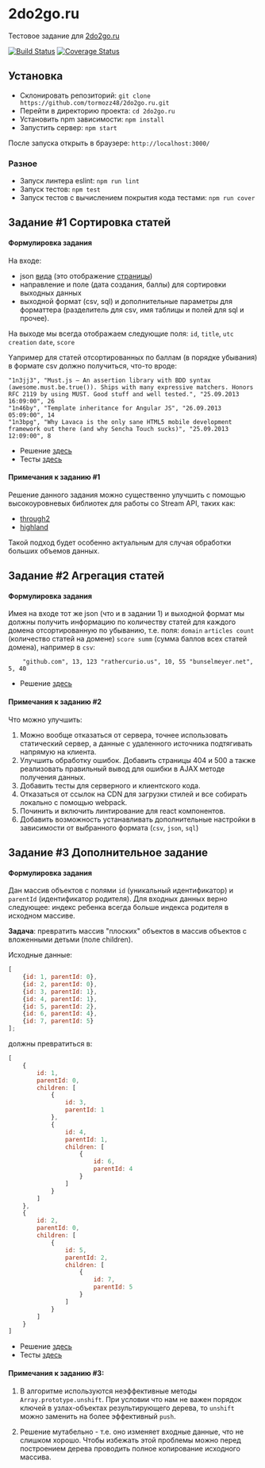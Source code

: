 # 2do2go.ru
Тестовое задание для [2do2go.ru](https://www.2do2go.ru/)

[![Build Status](https://travis-ci.org/tormozz48/2do2go.ru.svg?branch=master)](https://travis-ci.org/tormozz48/2do2go.ru)
[![Coverage Status](https://img.shields.io/coveralls/tormozz48/2do2go.ru.svg?style=flat)](https://coveralls.io/r/tormozz48/2do2go.ru?branch=master)


## Установка

* Склонировать репозиторий: `git clone https://github.com/tormozz48/2do2go.ru.git`
* Перейти в директорию проекта: `cd 2do2go.ru`
* Установить npm зависимости: `npm install`
* Запустить сервер: `npm start`

После запуска открыть в браузере: `http://localhost:3000/`

### Разное

* Запуск линтера eslint: `npm run lint`
* Запуск тестов: `npm test`
* Запуск тестов с вычислением покрытия кода тестами: `npm run cover`

## Задание #1 Сортировка статей

#### Формулировка задания

На входе:

* json [вида](http://www.reddit.com/r/javascript/.json) 
(это отображение [страницы](http://www.reddit.com/r/javascript))
* направление и поле (дата создания, баллы) для сортировки выходных данных
* выходной формат (csv, sql) и дополнительные параметры для форматтера 
(разделитель для csv, имя таблицы и полей для sql и прочее).

На выходе мы всегда отображаем следующие поля:
`id`, `title`, `utc` `creation` `date`, `score`

Yапример для статей отсортированных по баллам (в порядке убывания) 
в формате csv должно получиться, что-то вроде:

```csv
"1n3jj3", "Must.js — An assertion library with BDD syntax (awesome.must.be.true()). Ships with many expressive matchers. Honors RFC 2119 by using MUST. Good stuff and well tested.", "25.09.2013 16:09:00", 26
"1n46by", "Template inheritance for Angular JS", "26.09.2013 05:09:00", 14
"1n3bpg", "Why Lavaca is the only sane HTML5 mobile development framework out there (and why Sencha Touch sucks)", "25.09.2013 12:09:00", 8
```

* Решение [здесь](./src/task1)
* Тесты [здесь](./test/task1)

#### Примечания к заданию #1

Решение данного задания можно существенно улучшить с помощью высокоуровневых
библиотек для работы со Stream API, таких как:
* [through2](https://www.npmjs.com/package/through2)
* [highland](https://www.npmjs.com/package/highland)

Такой подход будет особенно актуальным для случая обработки больших объемов данных.

## Задание #2 Агрегация статей

#### Формулировка задания

Имея на входе тот же json (что и в задании 1) и выходной формат мы должны получить информацию по количеству статей для каждого домена отсортированную по убыванию, т.е. поля:
`domain` `articles count` (количество статей на домене) `score summ` (сумма баллов всех статей домена), например в `csv`:
```csv
    "github.com", 13, 123 "rathercurio.us", 10, 55 "bunselmeyer.net", 5, 40
```

* Решение [здесь](./src/task2)

#### Примечания к заданию #2

Что можно улучшить:

1. Можно вообще отказаться от сервера, точнее использовать статический сервер,
а данные с удаленного источника подтягивать напрямую на клиента.
2. Улучшить обработку ошибок. Добавить страницы 404 и 500 а также реализовать правильный вывод для ошибки в AJAX методе получения данных.
3. Добавить тесты для серверного и клиентского кода.
4. Отказаться от ссылок на CDN для загрузки стилей и все собирать локально с помощью webpack.
5. Починить и включить линтирование для react компонентов.
6. Добавить возможность устанавливать дополнительные настройки в зависимости от выбранного формата (`csv`, `json`, `sql`)

## Задание #3 Дополнительное задание

#### Формулировка задания

Дан массив объектов с полями `id` (уникальный идентификатор) и `parentId` (идентификатор родителя). 
Для входных данных верно следующее: индекс ребенка всегда больше индекса родителя в исходном массиве.

**Задача**: превратить массив "плоских" объектов в массив объектов с вложенными детьми (поле children).

Исходные данные:
```js
[
    {id: 1, parentId: 0},
    {id: 2, parentId: 0},
    {id: 3, parentId: 1},
    {id: 4, parentId: 1},
    {id: 5, parentId: 2},
    {id: 6, parentId: 4},
    {id: 7, parentId: 5}
];
```

должны превратиться в:
```js
[
    {
        id: 1,
        parentId: 0,
        children: [
            {
                id: 3,
                parentId: 1
            },
            {
                id: 4,
                parentId: 1,
                children: [
                    {
                        id: 6,
                        parentId: 4
                    }
                ]
            }
        ]
    },
    {
        id: 2,
        parentId: 0,
        children: [
            {
                id: 5,
                parentId: 2,
                children: [
                    {
                        id: 7,
                        parentId: 5
                    }
                ]
            }
        ]
    }
]
```

* Решение [здесь](./src/task3)
* Тесты [здесь](./test/task3)

#### Примечания к заданию #3:

1. В алгоритме используются неэффективные методы `Array.prototype.unshift`. 
При условии что нам не важен порядок ключей в узлах-объектах результирующего
дерева, то `unshift` можно заменить на более эффективный `push`.

2. Решение мутабельно - т.е. оно изменяет входные данные, что не слишком хорошо.
Чтобы избежать этой проблемы можно перед построением дерева проводить полное копирование
исходного массива.
